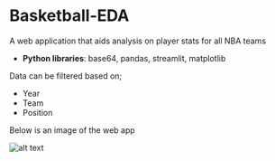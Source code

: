 # Basketball-EDA
A web application that aids analysis on player stats for all NBA teams

* **Python libraries**: base64, pandas, streamlit, matplotlib

Data can be filtered based on;
* Year
* Team
* Position

Below is an image of the web app

![alt text](https://github.com/pasDamola/Basketball-EDA/blob/main/nbapp.png, "NBA player stats web app")
